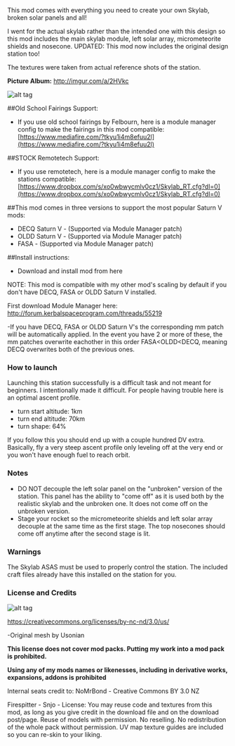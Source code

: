This mod comes with everything you need to create your own Skylab, broken solar panels and all!

I went for the actual skylab rather than the intended one with this design so this mod includes the main skylab module, left solar array, micrometeorite shields and nosecone. 
UPDATED: This mod now includes the original design station too!

The textures were taken from actual reference shots of the station.

**Picture Album:** http://imgur.com/a/2HVkc

![alt tag](http://i.imgur.com/m31SoDU.png)

##Old School Fairings Support:
* If you use old school fairings by Felbourn, here is a module manager config to make the fairings in this mod compatible: [https://www.mediafire.com/?tkyu1i4m8efuu2l](https://www.mediafire.com/?tkyu1i4m8efuu2l)

##STOCK Remotetech Support:
* If you use remotetech, here is a module manager config to make the stations compatible: [https://www.dropbox.com/s/xo0wbwycmlv0cz1/Skylab_RT.cfg?dl=0](https://www.dropbox.com/s/xo0wbwycmlv0cz1/Skylab_RT.cfg?dl=0)

##This mod comes in three versions to support the most popular Saturn V mods:
* DECQ Saturn V - (Supported via Module Manager patch)
* OLDD Saturn V - (Supported via Module Manager patch)
* FASA - (Supported via Module Manager patch)

##Install instructions:
* Download and install mod from here

NOTE: This mod is compatible with my other mod's scaling by default if you don't have DECQ, FASA or OLDD Saturn V installed.


First download Module Manager here: http://forum.kerbalspaceprogram.com/threads/55219

-If you have DECQ, FASA or OLDD Saturn V's the corresponding mm patch will be automatically applied. In the event you have 2 or more of these, the mm patches overwrite eachother in this order FASA<OLDD<DECQ, meaning DECQ overwrites both of the previous ones.

### How to launch
Launching this station successfully is a difficult task and not meant for beginners. I intentionally made it difficult. For people having trouble here is an optimal ascent profile.

* turn start altitude: 1km
* turn end altitude: 70km
* turn shape: 64%

If you follow this you should end up with a couple hundred DV extra. Basically, fly a very steep ascent profile only leveling off at the very end or you won't have enough fuel to reach orbit.

### Notes

* DO NOT decouple the left solar panel on the "unbroken" version of the station. This panel has the ability to "come off" as it is used both by the realistic skylab and the unbroken one. It does not come off on the unbroken version.
* Stage your rocket so the micrometeorite shields and left solar array decouple at the same time as the first stage. The top nosecones should come off anytime after the second stage is lit.


### Warnings

The Skylab ASAS must be used to properly control the station. The included craft files already have this installed on the station for you.

### License and Credits

![alt tag](https://licensebuttons.net/l/by-nc-nd/3.0/88x31.png)

https://creativecommons.org/licenses/by-nc-nd/3.0/us/


-Original mesh by Usonian

**This license does not cover mod packs. Putting my work into a mod pack is prohibited.**

**Using any of my mods names or likenesses, including in derivative works, expansions, addons is prohibited**

Internal seats credit to: NoMrBond - Creative Commons BY 3.0 NZ

Firespitter - Snjo - License: You may reuse code and textures from this mod, as long as you give credit in the download file and on the download post/page. Reuse of models with permission. No reselling. No redistribution of the whole pack without permission. UV map texture guides are included so you can re-skin to your liking. 
